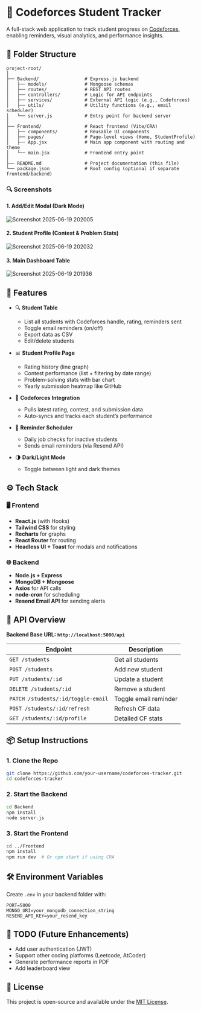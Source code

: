 # 🚀 Codeforces Student Tracker

A full-stack web application to track student progress on [Codeforces](https://codeforces.com), enabling reminders, visual analytics, and performance insights.

## 📁 Folder Structure

```
project-root/
│
├── Backend/                 # Express.js backend
│   ├── models/              # Mongoose schemas
│   ├── routes/              # REST API routes
│   ├── controllers/         # Logic for API endpoints
│   ├── services/            # External API logic (e.g., Codeforces)
│   ├── utils/               # Utility functions (e.g., email scheduler)
│   └── server.js            # Entry point for backend server
│
├── Frontend/                # React frontend (Vite/CRA)
│   ├── components/          # Reusable UI components
│   ├── pages/               # Page-level views (Home, StudentProfile)
│   ├── App.jsx              # Main app component with routing and theme
│   └── main.jsx             # Frontend entry point
│
├── README.md                # Project documentation (this file)
└── package.json             # Root config (optional if separate frontend/backend)
```
### 🔍 Screenshots

#### 1. Add/Edit Modal (Dark Mode)

![Screenshot 2025-06-19 202005](https://github.com/user-attachments/assets/67749f23-e53a-4d43-8716-73e1ed5147ea)

#### 2. Student Profile (Contest & Problem Stats)

![Screenshot 2025-06-19 202032](https://github.com/user-attachments/assets/971c7894-319e-44ef-8115-2e605cd7a140)

#### 3. Main Dashboard Table

![Screenshot 2025-06-19 201936](https://github.com/user-attachments/assets/f1c1f77d-7ad9-4dee-b776-d951b77ad295)


## 🌟 Features

- 🔍 **Student Table**
  - List all students with Codeforces handle, rating, reminders sent
  - Toggle email reminders (on/off)
  - Export data as CSV
  - Edit/delete students

- 📊 **Student Profile Page**
  - Rating history (line graph)
  - Contest performance (list + filtering by date range)
  - Problem-solving stats with bar chart
  - Yearly submission heatmap like GitHub

- 🧠 **Codeforces Integration**
  - Pulls latest rating, contest, and submission data
  - Auto-syncs and tracks each student’s performance

- 📧 **Reminder Scheduler**
  - Daily job checks for inactive students
  - Sends email reminders (via Resend API)

- 🌗 **Dark/Light Mode**
  - Toggle between light and dark themes

## ⚙️ Tech Stack

### 🖥 Frontend
- **React.js** (with Hooks)
- **Tailwind CSS** for styling
- **Recharts** for graphs
- **React Router** for routing
- **Headless UI + Toast** for modals and notifications

### 🌐 Backend
- **Node.js + Express**
- **MongoDB + Mongoose**
- **Axios** for API calls
- **node-cron** for scheduling
- **Resend Email API** for sending alerts

## 🔌 API Overview

**Backend Base URL: `http://localhost:5000/api`**

| Endpoint | Description |
|----------|-------------|
| `GET /students` | Get all students |
| `POST /students` | Add new student |
| `PUT /students/:id` | Update a student |
| `DELETE /students/:id` | Remove a student |
| `PATCH /students/:id/toggle-email` | Toggle email reminder |
| `POST /students/:id/refresh` | Refresh CF data |
| `GET /students/:id/profile` | Detailed CF stats |

## 📦 Setup Instructions

### 1. Clone the Repo

```bash
git clone https://github.com/your-username/codeforces-tracker.git
cd codeforces-tracker
```

### 2. Start the Backend

```bash
cd Backend
npm install
node server.js
```

### 3. Start the Frontend

```bash
cd ../Frontend
npm install
npm run dev  # Or npm start if using CRA
```

## 🛠 Environment Variables

Create `.env` in your backend folder with:

```env
PORT=5000
MONGO_URI=your_mongodb_connection_string
RESEND_API_KEY=your_resend_key
```

## 📌 TODO (Future Enhancements)

- Add user authentication (JWT)
- Support other coding platforms (Leetcode, AtCoder)
- Generate performance reports in PDF
- Add leaderboard view

## 📄 License

This project is open-source and available under the [MIT License](LICENSE).
